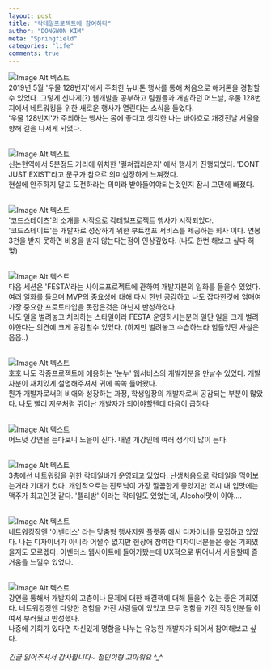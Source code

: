 ```yaml
---
layout: post
title: "칵테일프로젝트에 참여하다"
author: "DONGWON KIM"
meta: "Springfield"
categories: "life"
comments: true
---
```


![Image Alt 텍스트](/img/2019/09/07/cocktail-project/KakaoTalk_Photo_2019-09-07-15-35-41.jpeg)
<br/>
2019년 5월 '우물 128번지'에서 주최한 뉴비톤 행사를 통해 처음으로 해커톤을 경험할수 있었다.
그렇게 신나게(?) 웹개발을 공부하고 팀원들과 개발하던 어느날, 우물 128번지에서 네트워킹을 위한
새로운 행사가 열린다는 소식을 들었다. <br/>'우물 128번지'가 주최하는 행사는 몸에 좋다고 생각한 나는
바야흐로 개강전날 서울을 향해 길을 나서게 되었다.
<br/><br/>

![Image Alt 텍스트](/img/2019/09/07/cocktail-project/KakaoTalk_Photo_2019-09-07-15-36-44.jpeg)
<br/>
신논현역에서 5분정도 거리에 위치한 '컬쳐랩라운지' 에서 행사가 진행되었다. 'DONT JUST EXIST'라고 문구가 참으로 의미심장하게
느껴졌다. <br/>현실에 안주하지 말고 도전하라는 의미라 받아들여야되는것인지 잠시 고민에 빠졌다. 
<br/><br/>

![Image Alt 텍스트](/img/2019/09/07/cocktail-project/KakaoTalk_Photo_2019-09-07-15-36-55.jpeg)
<br/>
'코드스테이츠'의 소개를 시작으로 칵테일프로젝트 행사가 시작되었다.<br/> '코드스테이트'는 개발자로 성장하기 위한 부트캠프 서비스를 
제공하는 회사 이다. 연봉 3천을 받지 못하면 비용을 받지 않는다는점이 인상깊었다. (나도 한번 해보고 싶다 허헣)
<br/><br/>

![Image Alt 텍스트](/img/2019/09/07/cocktail-project/KakaoTalk_Photo_2019-09-07-15-37-04.jpeg)
<br/>
다음 세션은 'FESTA'라는 사이드프로젝트에 관하여 개발자분의 일화를 들을수 있었다. 여러 일화를 들으며 MVP의 중요성에 대해
다시 한번 공감하고 나도 잡다한것에 얶매여 가장 중요한 프로토타입을 못잡은것은 아닌지 반성하였다.<br/>
나도 일을 벌려놓고 처리하는 스타일이라 FESTA 운영하시는분의 일단 일을 크게 벌려야한다는 의견에 크게 공감할수 있었다.
(하지만 벌려놓고 수습하느라 힘들었던 사실은 읍읍..)
<br/><br/>

![Image Alt 텍스트](/img/2019/09/07/cocktail-project/KakaoTalk_Photo_2019-09-07-15-37-12.jpeg)
<br/>
호호 나도 각종프로젝트에 애용하는 '눈누' 웹서비스의 개발자분을 만날수 있었다. 개발자분이 재치있게 설명해주셔서
귀에 쏙쏙 들어왔다. <br/>뭔가 개발자로써의 비애와 성장하는 과정, 학생입장의 개발자로써 공감되는 부분이 많았다.
나도 빨리 저분처럼 뛰어난 개발자가 되어야할텐데 마음이 급하다
<br/><br/>

![Image Alt 텍스트](/img/2019/09/07/cocktail-project/KakaoTalk_Photo_2019-09-07-15-37-19.jpeg)
<br/>
어느덧 강연을 듣다보니 노을이 진다. 내일 개강인데 여러 생각이 많이 든다.
<br/><br/>


![Image Alt 텍스트](/img/2019/09/07/cocktail-project/KakaoTalk_Photo_2019-09-07-15-37-34.jpeg)
<br/>
3층에선 네트워킹을 위한 칵테일바가 운영되고 있었다. 난생처음으로 칵테일을 먹어보는거라 기대가 컸다.
개인적으로는 진토닉이 가장 깔끔한게 좋았지만 역시 내 입맛에는 맥주가 최고인것 같다.
'젤리밤' 이라는 칵테일도 있었는데, Alcohol맛이 이야....
<br/><br/>

![Image Alt 텍스트](/img/2019/09/07/cocktail-project/KakaoTalk_Photo_2019-09-07-15-37-27.jpeg)
<br/>
네트워킹장엔 '이벤터스' 라는 맞춤형 행사지원 플랫폼 에서 디자이너를 모집하고 있었다. 
나는 디자이너가 아니라 어쩔수 없지만 현장애 참여한 디자이너분들은 좋은 기회였을지도 모르겠다.
이벤터스 웹사이트에 들어가봤는데 UX적으로 뛰어나서 사용할때 즐거움을 느낄수 있었다.
<br/><br/>

![Image Alt 텍스트](/img/2019/09/07/cocktail-project/KakaoTalk_Photo_2019-09-07-15-37-45.jpeg)
<br/>
강연을 통해서 개발자의 고충이나 문제에 대한 해결책에 대해 들을수 있는 좋은 기회였다. 
네트워킹장엔 다양한 경험을 가진 사람들이 있었고 모두 명함을 가진 직장인분들 이여서
부러웠고 반성했다. <br/>나중에 기회가 있다면 자신있게 명함을 나누는 유능한 개발자가 되어서 
참여해보고 싶다.
<br/><br/>
*긴글 읽어주셔서 감사합니다~ 철민이형 고마워요 ^_^*